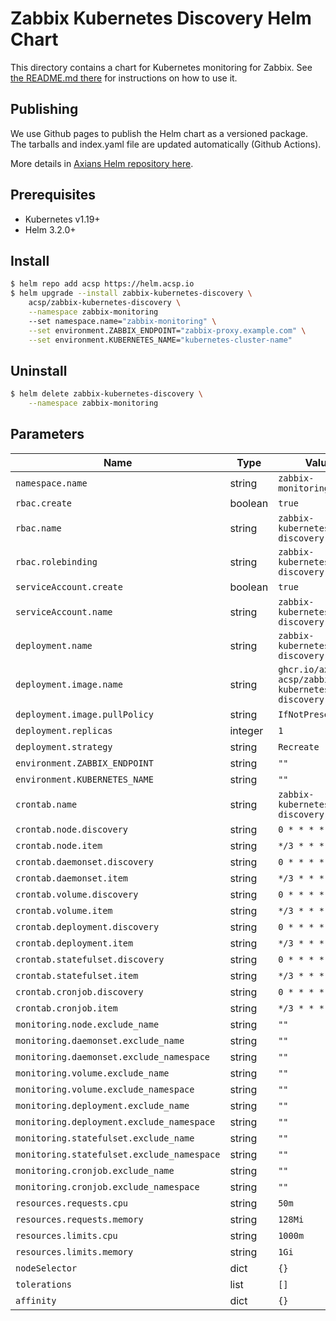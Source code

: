 # Zabbix Kubernetes Discovery Helm Chart

This directory contains a chart for Kubernetes monitoring for Zabbix.
See [the README.md there](./zabbix-kubernetes-discovery/README.md) for
instructions on how to use it.

## Publishing

We use Github pages to publish the Helm chart as a versioned package. The
tarballs and index.yaml file are updated automatically (Github Actions).

More details in [Axians Helm repository here](https://helm.acsp.io).

## Prerequisites

* Kubernetes v1.19+
* Helm 3.2.0+

## Install

```bash
$ helm repo add acsp https://helm.acsp.io
$ helm upgrade --install zabbix-kubernetes-discovery \
    acsp/zabbix-kubernetes-discovery \
    --namespace zabbix-monitoring
    --set namespace.name="zabbix-monitoring" \
    --set environment.ZABBIX_ENDPOINT="zabbix-proxy.example.com" \
    --set environment.KUBERNETES_NAME="kubernetes-cluster-name"
```

## Uninstall

```bash
$ helm delete zabbix-kubernetes-discovery \
    --namespace zabbix-monitoring
```

## Parameters

| Name                                              | Type    | Value                                                       |
|---------------------------------------------------|---------|-------------------------------------------------------------|
| `namespace.name`                                  | string  | `zabbix-monitoring`                                         |
| `rbac.create`                                     | boolean | `true`                                                      |
| `rbac.name`                                       | string  | `zabbix-kubernetes-discovery`                               |
| `rbac.rolebinding`                                | string  | `zabbix-kubernetes-discovery`                               |
| `serviceAccount.create`                           | boolean | `true`                                                      |
| `serviceAccount.name`                             | string  | `zabbix-kubernetes-discovery`                               |
| `deployment.name`                                 | string  | `zabbix-kubernetes-discovery`                               |
| `deployment.image.name`                           | string  | `ghcr.io/axians-acsp/zabbix-kubernetes-discovery:v1.3.3`    |
| `deployment.image.pullPolicy`                     | string  | `IfNotPresent`                                              |
| `deployment.replicas`                             | integer | `1`                                                         |
| `deployment.strategy`                             | string  | `Recreate`                                                  |
| `environment.ZABBIX_ENDPOINT`                     | string  | `""`                                                        |
| `environment.KUBERNETES_NAME`                     | string  | `""`                                                        |
| `crontab.name`                                    | string  | `zabbix-kubernetes-discovery`                               |
| `crontab.node.discovery`                          | string  | `0 * * * *`                                                 |
| `crontab.node.item`                               | string  | `*/3 * * * *`                                               |
| `crontab.daemonset.discovery`                     | string  | `0 * * * *`                                                 |
| `crontab.daemonset.item`                          | string  | `*/3 * * * *`                                               |
| `crontab.volume.discovery`                        | string  | `0 * * * *`                                                 |
| `crontab.volume.item`                             | string  | `*/3 * * * *`                                               |
| `crontab.deployment.discovery`                    | string  | `0 * * * *`                                                 |
| `crontab.deployment.item`                         | string  | `*/3 * * * *`                                               |
| `crontab.statefulset.discovery`                   | string  | `0 * * * *`                                                 |
| `crontab.statefulset.item`                        | string  | `*/3 * * * *`                                               |
| `crontab.cronjob.discovery`                       | string  | `0 * * * *`                                                 |
| `crontab.cronjob.item`                            | string  | `*/3 * * * *`                                               |
| `monitoring.node.exclude_name`                    | string  | `""`                                                        |
| `monitoring.daemonset.exclude_name`               | string  | `""`                                                        |
| `monitoring.daemonset.exclude_namespace`          | string  | `""`                                                        |
| `monitoring.volume.exclude_name`                  | string  | `""`                                                        |
| `monitoring.volume.exclude_namespace`             | string  | `""`                                                        |
| `monitoring.deployment.exclude_name`              | string  | `""`                                                        |
| `monitoring.deployment.exclude_namespace`         | string  | `""`                                                        |
| `monitoring.statefulset.exclude_name`             | string  | `""`                                                        |
| `monitoring.statefulset.exclude_namespace`        | string  | `""`                                                        |
| `monitoring.cronjob.exclude_name`                 | string  | `""`                                                        |
| `monitoring.cronjob.exclude_namespace`            | string  | `""`                                                        |
| `resources.requests.cpu`                          | string  | `50m`                                                       |
| `resources.requests.memory`                       | string  | `128Mi`                                                     |
| `resources.limits.cpu`                            | string  | `1000m`                                                     |
| `resources.limits.memory`                         | string  | `1Gi`                                                       |
| `nodeSelector`                                    | dict    | `{}`                                                        |
| `tolerations`                                     | list    | `[]`                                                        |
| `affinity`                                        | dict    | `{}`                                                        |
